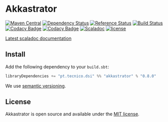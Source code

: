 # Akkastrator
[![Maven Central](https://maven-badges.herokuapp.com/maven-central/pt.tecnico.dsi/akkastrator_2.12/badge.svg?maxAge=604800)](https://maven-badges.herokuapp.com/maven-central/pt.tecnico.dsi/akkastrator_2.12)
[![Dependency Status](https://www.versioneye.com/java/pt.tecnico.dsi:akkastrator_2.12/badge.svg?style=plastic&maxAge=604800)](https://www.versioneye.com/java/pt.tecnico.dsi:akkastrator_2.12/)
[![Reference Status](https://www.versioneye.com/java/pt.tecnico.dsi:akkastrator_2.12/reference_badge.svg?style=plastic&maxAge=604800)](https://www.versioneye.com/java/pt.tecnico.dsi:akkastrator_2.12/references)
[![Build Status](https://travis-ci.org/ist-dsi/akkastrator.svg?branch=master&style=plastic&maxAge=604800)](https://travis-ci.org/ist-dsi/akkastrator)
[![Codacy Badge](https://api.codacy.com/project/badge/coverage/75210854e9b945df97a8408e4975a067)](https://www.codacy.com/app/IST-DSI/akkastrator)
[![Codacy Badge](https://api.codacy.com/project/badge/grade/75210854e9b945df97a8408e4975a067)](https://www.codacy.com/app/IST-DSI/akkastrator)
[![Scaladoc](http://javadoc-badge.appspot.com/pt.tecnico.dsi/akkastrator_2.12.svg?label=scaladoc&style=plastic&maxAge=604800)](https://ist-dsi.github.io/akkastrator/latest/api/pt/tecnico/dsi/akkastrator/index.html)
[![license](http://img.shields.io/:license-MIT-blue.svg)](LICENSE)


[Latest scaladoc documentation](https://ist-dsi.github.io/akkastrator/latest/api/pt/tecnico/dsi/akkastrator/index.html)

## Install
Add the following dependency to your `build.sbt`:
```sbt
libraryDependencies += "pt.tecnico.dsi" %% "akkastrator" % "0.8.0"
```
We use [semantic versioning](http://semver.org).



## License
Akkastrator is open source and available under the [MIT license](LICENSE).